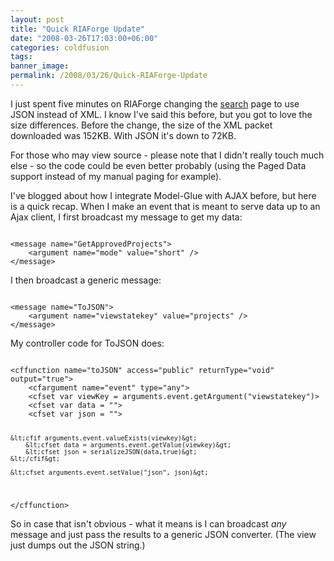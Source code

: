 ```yaml
---
layout: post
title: "Quick RIAForge Update"
date: "2008-03-26T17:03:00+06:00"
categories: coldfusion 
tags: 
banner_image: 
permalink: /2008/03/26/Quick-RIAForge-Update
---
```


I just spent five minutes on RIAForge changing the <a href="http://www.riaforge.org/index.cfm?event=page.search">search</a> page to use JSON instead of XML. I know I've said this before, but you got to love the size differences. Before the change, the size of the XML packet downloaded was 152KB. With JSON it's down to 72KB. 

For those who may view source - please note that I didn't really touch much else - so the code could be even better probably (using the Paged Data support instead of my manual paging for example). 

I've blogged about how I integrate Model-Glue with AJAX before, but here is a quick recap. When I make an event that is meant to serve data up to an Ajax client, I first broadcast my message to get my data:

<code>
&lt;message name="GetApprovedProjects"&gt;
	&lt;argument name="mode" value="short" /&gt;
&lt;/message&gt;
</code>

I then broadcast a generic message:

<code>
&lt;message name="ToJSON"&gt;
	&lt;argument name="viewstatekey" value="projects" /&gt;
&lt;/message&gt;
</code>

My controller code for ToJSON does:

<code>
&lt;cffunction name="toJSON" access="public" returnType="void" output="true"&gt;
	&lt;cfargument name="event" type="any"&gt;
	&lt;cfset var viewKey = arguments.event.getArgument("viewstatekey")&gt;
	&lt;cfset var data = ""&gt;
	&lt;cfset var json = ""&gt;
	
	&lt;cfif arguments.event.valueExists(viewkey)&gt;
		&lt;cfset data = arguments.event.getValue(viewkey)&gt;
		&lt;cfset json = serializeJSON(data,true)&gt;
	&lt;/cfif&gt;
	
	&lt;cfset arguments.event.setValue("json", json)&gt;	
&lt;/cffunction&gt;
</code>

So in case that isn't obvious - what it means is I can broadcast <i>any</i> message and just pass the results to a generic JSON converter. (The view just dumps out the JSON string.)